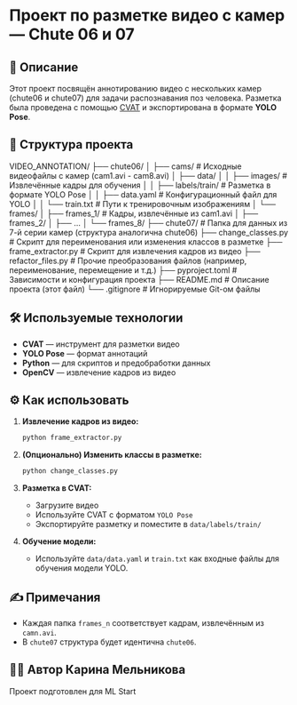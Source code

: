 # Проект по разметке видео с камер — Chute 06 и 07

## 📌 Описание

Этот проект посвящён аннотированию видео с нескольких камер (chute06 и chute07) для задачи распознавания поз человека. Разметка была проведена с помощью [CVAT](https://cvat.org/) и экспортирована в формате **YOLO Pose**.

## 📂 Структура проекта

VIDEO_ANNOTATION/
├── chute06/
│ ├── cams/ # Исходные видеофайлы с камер (cam1.avi - cam8.avi)
│ ├── data/
│ │ ├── images/ # Извлечённые кадры для обучения
│ │ ├── labels/train/ # Разметка в формате YOLO Pose
│ │ ├── data.yaml # Конфигурационный файл для YOLO
│ │ └── train.txt # Пути к тренировочным изображениям
│ └── frames/
│ ├── frames_1/ # Кадры, извлечённые из cam1.avi
│ ├── frames_2/
│ ├── ...
│ └── frames_8/
├── chute07/ # Папка для данных из 7-й серии камер (структура аналогична chute06)
├── change_classes.py # Скрипт для переименования или изменения классов в разметке
├── frame_extractor.py # Скрипт для извлечения кадров из видео
├── refactor_files.py # Прочие преобразования файлов (например, переименование, перемещение и т.д.)
├── pyproject.toml # Зависимости и конфигурация проекта
├── README.md # Описание проекта (этот файл)
└── .gitignore # Игнорируемые Git-ом файлы

## 🛠 Используемые технологии

- **CVAT** — инструмент для разметки видео
- **YOLO Pose** — формат аннотаций
- **Python** — для скриптов и предобработки данных
- **OpenCV** — извлечение кадров из видео

## ⚙️ Как использовать

1. **Извлечение кадров из видео:**

   ```bash
   python frame_extractor.py
   ```

2. **(Опционально) Изменить классы в разметке:**

   ```bash
   python change_classes.py
   ```

3. **Разметка в CVAT:**

   - Загрузите видео
   - Используйте CVAT с форматом `YOLO Pose`
   - Экспортируйте разметку и поместите в `data/labels/train/`

4. **Обучение модели:**
   - Используйте `data/data.yaml` и `train.txt` как входные файлы для обучения модели YOLO.

## ✍️ Примечания

- Каждая папка `frames_n` соответствует кадрам, извлечённым из `camn.avi`.
- В `chute07` структура будет идентична `chute06`.

## 👩‍💻 Автор Карина Мельникова

Проект подготовлен для ML Start
